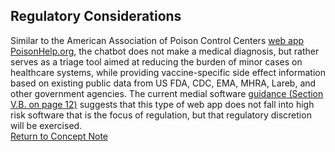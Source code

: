 ## Regulatory Considerations
Similar to the American Association of Poison Control Centers [web app PoisonHelp.org](https://www.poisonhelp.org), the chatbot does not make a medical diagnosis, but rather serves as a triage tool aimed at reducing the burden of minor cases on healthcare systems, while providing vaccine-specific side effect information based on existing public data from US FDA, CDC, EMA, MHRA, Lareb, and other government agencies. The current medial software [guidance (Section V.B. on page 12)](https://www.fda.gov/regulatory-information/search-fda-guidance-documents/policy-device-software-functions-and-mobile-medical-applications) suggests that this type of web app does not fall into high risk software that is the focus of regulation, but that regulatory discretion will be exercised.
<br>
[Return to Concept Note](https://nabarundg.github.io/vaccinerumorcontrol/index)
